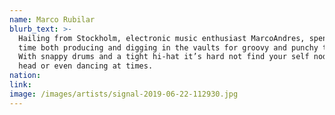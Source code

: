 ```yaml
---
name: Marco Rubilar
blurb_text: >-
  Hailing from Stockholm, electronic music enthusiast MarcoAndres, spends his
  time both producing and digging in the vaults for groovy and punchy tunes.
  With snappy drums and a tight hi-hat it’s hard not find your self nodding your
  head or even dancing at times.
nation:
link:
image: /images/artists/signal-2019-06-22-112930.jpg
---
```

